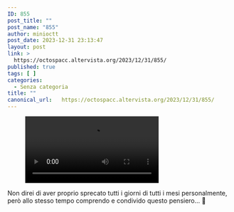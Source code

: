 ```yaml
---
ID: 855
post_title: ""
post_name: "855"
author: minioctt
post_date: 2023-12-31 23:13:47
layout: post
link: >
  https://octospacc.altervista.org/2023/12/31/855/
published: true
tags: [ ]
categories:
  - Senza categoria
title: ""
canonical_url:   https://octospacc.altervista.org/2023/12/31/855/
---
```

<!-- wp:video -->
<figure class="wp-block-video"><video controls src="https://matrix-client.matrix.org/_matrix/media/v3/download/matrix.org/PmqjLPZBeEcyYBVxHimrqYmG"></video></figure>
<!-- /wp:video -->

<!-- wp:paragraph -->
<p></p>
<!-- /wp:paragraph -->

<!-- wp:paragraph -->
<p>Non direi di aver proprio sprecato tutti i giorni di tutti i mesi personalmente, però allo stesso tempo comprendo e condivido questo pensiero... 😬️</p>
<!-- /wp:paragraph -->